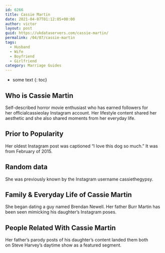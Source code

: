 ```yaml
---
id: 6266
title: Cassie Martin
date: 2021-04-07T01:12:05+00:00
author: victor
layout: post
guid: https://ukdataservers.com/cassie-martin/
permalink: /04/07/cassie-martin
tags:
  - Husband
  - Wife
  - Boyfriend
  - Girlfriend
category: Marriage Guides
---
```


* some text
{: toc}


## Who is Cassie Martin



Self-described horror movie enthusiast who has earned followers for her officialcassieolay Instagram account. Her lifestyle content shared her aesthetic and she also shared moments from her everyday life.

                
                
                
## Prior to Popularity



Her oldest Instagram post was captioned &#8220;I love this dog so much.&#8221; It was from February of 2015.

                
                
                
## Random data



She was previously known by the Instagram username cassiethegypsy. 

                
                
                
## Family & Everyday Life of Cassie Martin



She began dating a guy named Brendan Newell. Her father Burr Martin has been seen mimicking his daughter&#8217;s Instagram poses.

                
                
                
## People Related With Cassie Martin



Her father&#8217;s parody posts of his daughter&#8217;s content landed them both on Steve Harvey&#8217;s daytime show as a featured segment.

                
              
            
          
          
          